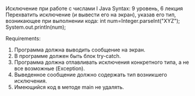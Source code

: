 Исключение при работе с числами Ӏ Java Syntax: 9 уровень, 6 лекция
Перехватить исключение (и вывести его на экран), указав его тип, возникающее при выполнении кода:
int num=Integer.parseInt("XYZ");
System.out.println(num);


Requirements:
1. Программа должна выводить сообщение на экран.
2. В программе должен быть блок try-catch.
3. Программа должна отлавливать исключения конкретного типа, а не все возможные (Exception).
4. Выведенное сообщение должно содержать тип возникшего исключения.
5. Имеющийся код в методе main не удалять.
